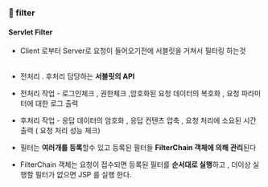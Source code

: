 ### 🔹 filter

#### Servlet Filter

- Client 로부터 Server로 요청이 들어오기전에 서블릿을 거쳐서 필터링 하는것
  <br><br>

- 전처리 . 후처리 담당하는 **서블릿의 API**
- 전처리 작업 - 로그인체크 , 권한체크 ,암호화된 요청 데이터의 복호화 , 요청 파라미터에 대한 로그 출력
- 후처리 작업 - 응답 데이터의 암호화 , 응답 컨텐츠 압축 , 요청 처리에 소요된 시간 출력 ( 요청 처리 성능 체크)
- 필터는 **여러개를 등록**할수 있고 등록된 필터들 **FilterChain 객체에 의해 관리**된다
- FilterChain 객체는 요청이 접수되면 등록된 필터를 **순서대로 실행**하고 , 더이상 실행할 필터가 없으면 JSP 를 실행 한다.

